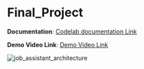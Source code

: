 # Final_Project

**Documentation**: [Codelab documentation Link]([https://codelabs-preview.appspot.com/?file_id=1tD-KkdWDk6lJoKLtsfJHdoMYOAPC0y6VgCMH6rwFH1s#0](https://codelabs-preview.appspot.com/?file_id=1JGeUAieHgwrS8Kxsetu1_HHAeJsj8REv8EMC-kxBqW0#0))

**Demo Video Link**: [Demo Video Link](https://drive.google.com/file/d/1ZTxtyVhNEEwmCC3hwdfxsJBteny_4MPQ/view?usp=sharing)

![job_assistant_architecture](https://github.com/user-attachments/assets/a7c20ab3-57d0-4938-9aeb-ae44fe5ec851)

